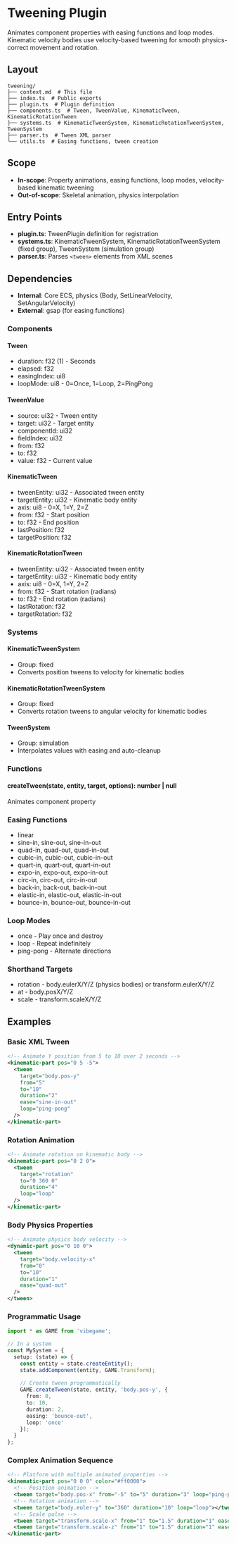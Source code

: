 # Tweening Plugin

<!-- LLM:OVERVIEW -->
Animates component properties with easing functions and loop modes. Kinematic velocity bodies use velocity-based tweening for smooth physics-correct movement and rotation.
<!-- /LLM:OVERVIEW -->

## Layout

```
tweening/
├── context.md  # This file
├── index.ts  # Public exports
├── plugin.ts  # Plugin definition
├── components.ts  # Tween, TweenValue, KinematicTween, KinematicRotationTween
├── systems.ts  # KinematicTweenSystem, KinematicRotationTweenSystem, TweenSystem
├── parser.ts  # Tween XML parser
└── utils.ts  # Easing functions, tween creation
```

## Scope

- **In-scope**: Property animations, easing functions, loop modes, velocity-based kinematic tweening
- **Out-of-scope**: Skeletal animation, physics interpolation

## Entry Points

- **plugin.ts**: TweenPlugin definition for registration
- **systems.ts**: KinematicTweenSystem, KinematicRotationTweenSystem (fixed group), TweenSystem (simulation group)
- **parser.ts**: Parses `<tween>` elements from XML scenes

## Dependencies

- **Internal**: Core ECS, physics (Body, SetLinearVelocity, SetAngularVelocity)
- **External**: gsap (for easing functions)

<!-- LLM:REFERENCE -->
### Components

#### Tween
- duration: f32 (1) - Seconds
- elapsed: f32
- easingIndex: ui8
- loopMode: ui8 - 0=Once, 1=Loop, 2=PingPong

#### TweenValue
- source: ui32 - Tween entity
- target: ui32 - Target entity
- componentId: ui32
- fieldIndex: ui32
- from: f32
- to: f32
- value: f32 - Current value

#### KinematicTween
- tweenEntity: ui32 - Associated tween entity
- targetEntity: ui32 - Kinematic body entity
- axis: ui8 - 0=X, 1=Y, 2=Z
- from: f32 - Start position
- to: f32 - End position
- lastPosition: f32
- targetPosition: f32

#### KinematicRotationTween
- tweenEntity: ui32 - Associated tween entity
- targetEntity: ui32 - Kinematic body entity
- axis: ui8 - 0=X, 1=Y, 2=Z
- from: f32 - Start rotation (radians)
- to: f32 - End rotation (radians)
- lastRotation: f32
- targetRotation: f32

### Systems

#### KinematicTweenSystem
- Group: fixed
- Converts position tweens to velocity for kinematic bodies

#### KinematicRotationTweenSystem
- Group: fixed
- Converts rotation tweens to angular velocity for kinematic bodies

#### TweenSystem
- Group: simulation
- Interpolates values with easing and auto-cleanup

### Functions

#### createTween(state, entity, target, options): number | null
Animates component property

### Easing Functions

- linear
- sine-in, sine-out, sine-in-out
- quad-in, quad-out, quad-in-out
- cubic-in, cubic-out, cubic-in-out
- quart-in, quart-out, quart-in-out
- expo-in, expo-out, expo-in-out
- circ-in, circ-out, circ-in-out
- back-in, back-out, back-in-out
- elastic-in, elastic-out, elastic-in-out
- bounce-in, bounce-out, bounce-in-out

### Loop Modes

- once - Play once and destroy
- loop - Repeat indefinitely
- ping-pong - Alternate directions

### Shorthand Targets

- rotation - body.eulerX/Y/Z (physics bodies) or transform.eulerX/Y/Z
- at - body.posX/Y/Z
- scale - transform.scaleX/Y/Z
<!-- /LLM:REFERENCE -->

<!-- LLM:EXAMPLES -->
## Examples

### Basic XML Tween

```xml
<!-- Animate Y position from 5 to 10 over 2 seconds -->
<kinematic-part pos="0 5 -5">
  <tween 
    target="body.pos-y" 
    from="5" 
    to="10" 
    duration="2" 
    ease="sine-in-out" 
    loop="ping-pong"
  />
</kinematic-part>
```

### Rotation Animation

```xml
<!-- Animate rotation on kinematic body -->
<kinematic-part pos="0 2 0">
  <tween
    target="rotation"
    to="0 360 0"
    duration="4"
    loop="loop"
  />
</kinematic-part>
```

### Body Physics Properties

```xml
<!-- Animate physics body velocity -->
<dynamic-part pos="0 10 0">
  <tween 
    target="body.velocity-x" 
    from="0" 
    to="10" 
    duration="1" 
    ease="quad-out"
  />
</tween>
```

### Programmatic Usage

```typescript
import * as GAME from 'vibegame';

// In a system
const MySystem = {
  setup: (state) => {
    const entity = state.createEntity();
    state.addComponent(entity, GAME.Transform);
    
    // Create tween programmatically
    GAME.createTween(state, entity, 'body.pos-y', {
      from: 0,
      to: 10,
      duration: 2,
      easing: 'bounce-out',
      loop: 'once'
    });
  }
};
```

### Complex Animation Sequence

```xml
<!-- Platform with multiple animated properties -->
<kinematic-part pos="0 0 0" color="#ff0000">
  <!-- Position animation -->
  <tween target="body.pos-x" from="-5" to="5" duration="3" loop="ping-pong"></tween>
  <!-- Rotation animation -->
  <tween target="body.euler-y" to="360" duration="10" loop="loop"></tween>
  <!-- Scale pulse -->
  <tween target="transform.scale-x" from="1" to="1.5" duration="1" ease="sine-in-out" loop="ping-pong"></tween>
  <tween target="transform.scale-z" from="1" to="1.5" duration="1" ease="sine-in-out" loop="ping-pong"></tween>
</kinematic-part>
```
<!-- /LLM:EXAMPLES -->